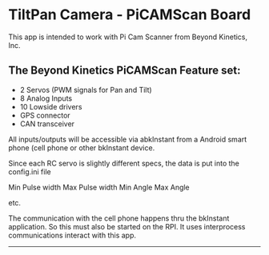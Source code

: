 # TiltPan Camera - PiCAMScan Board

This app is intended to work with Pi Cam Scanner from Beyond Kinetics, Inc.

## The Beyond Kinetics PiCAMScan Feature set:
* 2 Servos  (PWM signals for Pan and Tilt)
* 8 Analog Inputs
* 10 Lowside drivers
* GPS connector
* CAN transceiver

All inputs/outputs will be accessible via abkInstant from a Android smart phone (cell phone or other bkInstant device.

Since each RC servo is slightly different specs, the data is put into the config.ini file

Min Pulse width
Max Pulse width
Min Angle
Max Angle

etc.

The communication with the cell phone happens thru the bkInstant application.  So this must
also be started on the RPI.  It uses interprocess communications interact with this app.


*********************************************************************************************

